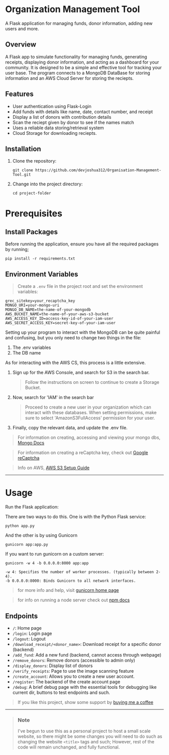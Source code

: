 # Organization Management Tool

A Flask application for managing funds, donor information, adding new users and more.

## Overview

A Flask app to simulate functionality for managing funds, generating receipts, displaying donor information, and acting as a dashboard for your community. It is designed to be a simple and effective tool for tracking your user base. The program connects to a MongoDB DataBase for storing information and an AWS Cloud Server for storing the reciepts.

## Features

- User authentication using Flask-Login
- Add funds with details like name, date, contact number, and receipt
- Display a list of donors with contribution details
- Scan the reciept given by donor to see if the names match
- Uses a reliable data storing/retrieval system
- Cloud Storage for downloading reciepts.


## Installation

1. Clone the repository:

   ```
   git clone https://github.com/devjoshua312/Organisation-Management-Tool.git
   ```

2. Change into the project directory:

   ```
   cd project-folder
   ```



# Prerequisites

## Install Packages

Before running the application, ensure you have all the required packages by running;

```
pip install -r requirements.txt
```
  

## Environment Variables

> Create a `.env` file in the project root and set the environment variables:


```
grec_sitekey=your_recaptcha_key
MONGO_URI=your-mongo-uri
MONGO_DB_NAME=the-name-of-your-mongodb
AWS_BUCKET_NAME=the-name-of-your-aws-s3-bucket
AWS_ACCESS_KEY_ID=access-key-id-of-your-iam-user
AWS_SECRET_ACCESS_KEY=secret-key-of-your-iam-user
```


Setting up your program to interact with the MongoDB can be quite painful and confusing, but you only need to change two things in the file:

1) The .env variables
2) The DB name

As for interacting with the AWS CS, this process is a little extensive.
1) Sign up for the AWS Console, and search for S3 in the search bar.
   > Follow the instructions on screen to continue to create a Storage Bucket.
2) Now, search for 'IAM' in the search bar
   > Proceed to create a new user in your organization which can interact with these databases. 
   > When setting permissions, make sure to select 'AmazonS3FullAccess' permission for your user.
3) Finally, copy the relevant data, and update the .env file.


> For information on creating, accessing and viewing your mongo dbs, [Mongo Docs](https://www.mongodb.com/docs/atlas/)

> For information on creating a reCaptcha key, check out [Google reCaptcha](https://www.google.com/recaptcha/about/)

> Info on AWS, [AWS S3 Setup Guide](https://aws.amazon.com/s3/getting-started/)

<hr />

# Usage

Run the Flask application:

There are two ways to do this. One is with the Python Flask service:
```
python app.py
```

And the other is by using Gunicorn

```
gunicorn app:app.py
```

If you want to run gunicorn on a custom server:
```
gunicorn -w 4 -b 0.0.0.0:8000 app:app
```
```
-w 4: Specifies the number of worker processes. (typically between 2-4).
-b 0.0.0.0:8000: Binds Gunicorn to all network interfaces.
```

> for more info and help, visit [gunicorn home page](https://docs.gunicorn.org/en/latest/run.html)

>for info on running a node server check out [npm docs](https://docs.npmjs.com/cli/v7/commands/npm-start)

## Endpoints

- `/`: Home page
- `/login`: Login page
- `/logout`: Logout
- `/download_receipt/<donor_name>`: Download receipt for a specific donor (backend)
- `/add_fund`: Add a new fund (backend, cannot access through webpage)
- `/remove_donors`: Remove donors (accessible to admin only)
- `/display_donors`: Display list of donors
- `/verify_receipts`: Page to use the image scanning feature
- `/create_account`: Allows you to create a new user account.
- `/register`: The backend of the create account page
- `/debug`: A brief debug page with the essential tools for debugging like current dir, buttons to test endpoints and such.

> If you like this project, show some support by [buying me a coffee](https://www.buymeacoffee.com/joshuaesvin)

<hr>

> ### Note
   > I've begun to use this as a personal project to host a small scale website, so there might be some changes you will need to do such as changing the website `<title>` tags and such; However, rest of the code will remain unchanged, and fully functional.
